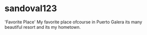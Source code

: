 # sandoval123

'Favorite Place'
My favorite place ofcourse in Puerto Galera its many beautiful resort and its my hometown.
